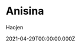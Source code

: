 ---
title: Anisina
github: https://github.com/Haojen/hexo-theme-Anisina
demo: https://haojen.github.io/
license: Apache-2.0
author: Haojen
author_link: ''
author_twitter: ''
author_github: ''
date: 2021-04-29T00:00:00.000Z
ssg:
  - Hexo
cms: null
css: null
category: null
description: A simple responsive, support qiniu image cdn theme for hexo.
draft: false
publish_date: '2016-05-27T09:57:08Z'
update_date: '2021-03-17T12:22:57Z'
github_star: 765
github_fork: 158
---